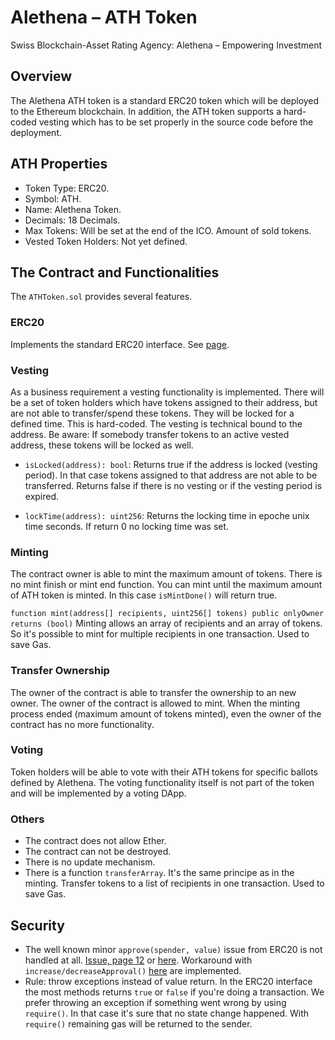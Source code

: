 # Alethena – ATH Token 

Swiss Blockchain-Asset Rating Agency:
Alethena – Empowering Investment

## Overview
The Alethena ATH token is a standard ERC20 token which will be deployed to the Ethereum blockchain. 
In addition, the ATH token supports a hard-coded vesting which has to be set properly in the source code before the deployment. 

## ATH Properties
- Token Type: ERC20.
- Symbol: ATH.
- Name: Alethena Token.
- Decimals: 18 Decimals.
- Max Tokens: Will be set at the end of the ICO. Amount of sold tokens.
- Vested Token Holders: Not yet defined. 

## The Contract and Functionalities
The `ATHToken.sol` provides several features.

### ERC20
Implements the standard ERC20 interface. See [page](https://theethereum.wiki/w/index.php/ERC20_Token_Standard).

### Vesting
As a business requirement a vesting functionality is implemented. There will be a set of token holders which have tokens assigned to their address, but are not able to transfer/spend these tokens. They will be locked for a defined time. This is hard-coded. 
The vesting is technical bound to the address. Be aware: If somebody transfer tokens to an active vested address, these tokens will be locked as well. 

- `isLocked(address): bool`: Returns true if the address is locked (vesting period). In that case tokens assigned to that address are not able to be transferred. Returns false if there is no vesting or if the vesting period is expired.

- `lockTime(address): uint256`: Returns the locking time in epoche unix time seconds. If return 0 no locking time was set. 

### Minting
The contract owner is able to mint the maximum amount of tokens.
There is no mint finish or mint end function. You can mint until the maximum amount of ATH token is minted. 
In this case `isMintDone()` will return true.

`function mint(address[] recipients, uint256[] tokens) public onlyOwner returns (bool)`
Minting allows an array of recipients and an array of tokens. So it's possible to mint for multiple recipients in one transaction. Used to save Gas. 

### Transfer Ownership
The owner of the contract is able to transfer the ownership to an new owner.
The owner of the contract is allowed to mint. When the minting process ended (maximum amount of tokens minted), even the owner of the contract has no more functionality.

### Voting
Token holders will be able to vote with their ATH tokens for specific ballots defined by Alethena. The voting functionality itself is not part of the token and will be implemented by a voting DApp.

### Others
- The contract does not allow Ether.
- The contract can not be destroyed.
- There is no update mechanism.
- There is a function `transferArray`. It's the same principe as in the minting. Transfer tokens to a list of recipients in one transaction. Used to save Gas. 

## Security
- The well known minor `approve(spender, value)` issue from ERC20 is not handled at all. [Issue, page 12](https://drive.google.com/file/d/0ByMtMw2hul0EN3NCaVFHSFdxRzA/view) or [here](https://github.com/ethereum/EIPs/issues/20#issuecomment-263524729). Workaround with `increase/decreaseApproval()` [here](https://github.com/OpenZeppelin/zeppelin-solidity/blob/master/contracts/token/ERC20/StandardToken.sol) are implemented.
- Rule: throw exceptions instead of value return. In the ERC20 interface the most methods returns `true` or  `false` if you're doing a transaction. We prefer throwing an exception if something went wrong by using `require()`. In that case it's sure that no state change happened. With `require()` remaining gas will be returned to the sender.
